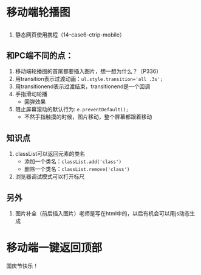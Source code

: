 #   移动端轮播图

## 
1. 静态网页使用携程（14-case6-ctrip-mobile）

## 和PC端不同的点：
1. 移动端轮播图的首尾都要插入图片，想一想为什么？（P336）
2. 用transition表示过渡动画：`ul.style.transition='all .3s';`
3. 用transitionend表示过渡结束，transitionend是一个回调
4. 手指滑动轮播
    - 回弹效果
5. 阻止屏幕滚动的默认行为: `e.preventDefault();` 
    - 不然手指触摸的时候，图片移动，整个屏幕都跟着移动
 

## 知识点
1. classList可以返回元素的类名
    - 添加一个类名：`classList.add('class')`    
    - 删除一个类名：`classList.remove('class')`
2. 浏览器调试模式可以打开标尺

## 另外
1. 图片补全（前后插入图片）老师是写在html中的，以后有机会可以用js动态生成

# 移动端一键返回顶部

国庆节快乐！ 